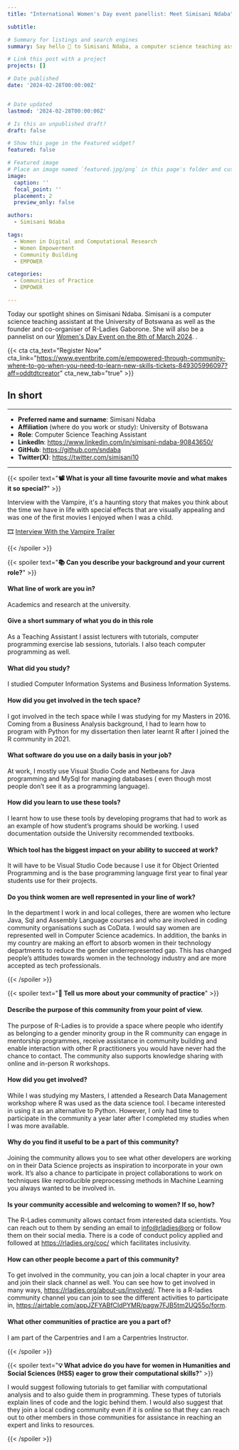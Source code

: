 ```yaml
---
title: "International Women's Day event panellist: Meet Simisani Ndaba"

subtitle: 

# Summary for listings and search engines
summary: Say hello 👋 to Simisani Ndaba, a computer science teaching assistant at University of Botswana and the founder of R-Ladies Gaborone.

# Link this post with a project
projects: []

# Date published
date: '2024-02-28T00:00:00Z'


# Date updated
lastmod: '2024-02-28T00:00:00Z'

# Is this an unpublished draft?
draft: false

# Show this page in the Featured widget?
featured: false

# Featured image
# Place an image named `featured.jpg/png` in this page's folder and customize its options here.
image:
  caption: ''
  focal_point: ''
  placement: 2
  preview_only: false

authors:
  - Simisani Ndaba

tags:
  - Women in Digital and Computational Research
  - Women Empowerment
  - Community Building
  - EMPOWER

categories:
  - Communities of Practice
  - EMPOWER

---
```


Today our spotlight shines on Simisani Ndaba. Simisani is a computer science teaching assistant at the University of Botswana as well as the founder and co-organiser of R-Ladies Gaborone. She will also be a pannelist on our <a href="https://www.eventbrite.com/e/empowered-through-community-where-to-go-when-you-need-to-learn-new-skills-tickets-849305996097?aff=oddtdtcreator" target="_blank">Women's Day Event on the 8th of March 2024</a>.
.

{{< cta cta_text="Register Now" cta_link="https://www.eventbrite.com/e/empowered-through-community-where-to-go-when-you-need-to-learn-new-skills-tickets-849305996097?aff=oddtdtcreator" cta_new_tab="true" >}}

## In short
---

- __Preferred name and surname__: Simisani Ndaba
- __Affiliation__ (where do you work or study): University of Botswana
- __Role__: Computer Science Teaching Assistant
- __LinkedIn__:  <a href="https://www.linkedin.com/in/simisani-ndaba-90843650/" target="_blank">https://www.linkedin.com/in/simisani-ndaba-90843650/</a>
- __GitHub__:  <a href="https://github.com/sndaba" target="_blank">https://github.com/sndaba</a>
- __Twitter(X)__: <a href="https://twitter.com/simisani10" target="_blank">https://twitter.com/simisani10</a>

---


{{< spoiler text="__:film_projector: What is your all time favourite movie and what makes it so special?__" >}}

Interview with the Vampire, it's a haunting story that makes you think about the time we have in life with special effects that are visually appealing and was one of the first movies I enjoyed when I was a child.

🎞️ <a href="https://www.youtube.com/watch?v=sCmYN6TLd8A" target="_blank">Interview With the Vampire Trailer</a><br>  

{{< /spoiler >}}

{{< spoiler text="__:books: Can you describe your background and your current role?__" >}}

#### What line of work are you in?

Academics and research at the university.

#### Give a short summary of what you do in this role

As a Teaching Assistant I assist lecturers with tutorials, computer programming exercise lab sessions, tutorials. I also teach computer programming as well.


#### What did you study?

I studied Computer Information Systems and Business Information Systems.



#### How did you get involved in the tech space?

I got involved in the tech space while I was studying for my Masters in 2016. Coming from a Business Analysis background, I had to learn how to program with Python for my dissertation then later learnt R after I joined the R community in 2021.


#### What software do you use on a daily basis in your job?

At work, I mostly use Visual Studio Code and Netbeans for Java programming and MySql for managing databases ( even though most people don’t see it as a programming language).

#### How did you learn to use these tools?

I learnt how to use these tools by developing programs that had to work as an example of how student’s programs should be working. I used documentation outside the University recommended textbooks.

#### Which tool has the biggest impact on your ability to succeed at work?

It will have to be Visual Studio Code because I use it for Object Oriented Programming and is the base programming language first year to final year students use for their projects.

#### Do you think women are well represented in your line of work?

In the department I work in and local colleges, there are women who lecture Java, Sql and Assembly Language courses and who are involved in coding community organisations such as CoData. I would say women are represented well in Computer Science academics. In addition, the banks in my country are making an effort  to absorb women in their technology departments to reduce the gender underrepresented gap. This has changed people’s attitudes towards women in the technology industry and are more accepted as tech professionals.

{{< /spoiler >}}

{{< spoiler text="__🌱 Tell us more about your community of practice__" >}}

#### Describe the purpose of this community from your point of view.

The purpose of R-Ladies is to provide a space where people who identify as belonging to a gender minority group in the R community can engage in mentorship programmes, receive assistance in community building and enable interaction with other R practitioners you would have never had the chance to contact. The community also supports knowledge sharing with online and in-person R workshops.

#### How did you get involved?

While I was studying my Masters, I attended a Research Data Management workshop where R was used as the data science tool. I became interested in using it as an alternative to Python. However, I only had time to participate in the community a year later after I completed my studies when I was more available.


#### Why do you find it useful to be a part of this community?

Joining the community allows you to see what other developers are working on in their Data Science projects as inspiration to incorporate in your own work. It’s also a chance to participate in project collaborations to work on techniques like reproducible preprocessing methods in Machine Learning you always wanted to be involved in. 

<h4>Is your community accessible and welcoming to women? If so, how?</h4>

<p>The R-Ladies community allows contact from interested data scientists. You can reach out to them by sending an email to <a href="mailto:info@rladies.org">info@rladies@org</a> or follow them on their social media. There is a code of conduct policy applied and followed at <a href="https://rladies.org/coc/" target="_blank">https://rladies.org/coc/</a> which facilitates inclusivity.</p>

<h4>How can other people become a part of this community?</h4>

<p>To get involved in the community, you can join a local chapter in your area and join their slack channel as well. You can see how to get involved in many ways, <a href="https://rladies.org/about-us/involved/" target="_blank">https://rladies.org/about-us/involved/</a>. There is a R-ladies community channel you can join to see the different activities to participate in, <a href="https://airtable.com/appJZFYABfCIdPYMR/pagw7FJB5tm2UQ55o/form" target="_blank">https://airtable.com/appJZFYABfCIdPYMR/pagw7FJB5tm2UQ55o/form</a>.</p>


#### What other communities of practice are you a part of?

I am part of the Carpentries and I am a Carpentries Instructor.

{{< /spoiler >}}

{{< spoiler text="__:bulb: What advice do you have for women in Humanities and Social Sciences (HSS) eager to grow their computational skills?__" >}}

I would suggest following tutorials to get familiar with computational analysis and to also guide them in programming. These types of tutorials explain lines of code and the logic behind them. I would also suggest that they join a local coding community even if it is online so that they can reach out to other members in those communities for assistance in reaching an expert and links to resources.


{{< /spoiler >}}


